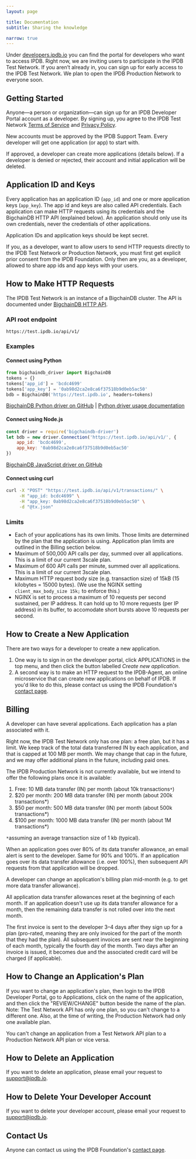 ```yaml
---
layout: page

title: Documentation
subtitle: Sharing the knowledge

narrow: true
---
```


Under [developers.ipdb.io](https://developers.ipdb.io) you can find the portal for developers who want to access IPDB. Right now, we are inviting users to participate in the IPDB Test Network. If you aren’t already in, you can sign up for early access to the IPDB Test Network. We plan to open the IPDB Production Network to everyone soon.

## Getting Started

Anyone—a person or organization—can sign up for an IPDB Developer Portal account as a developer. By signing up, you agree to the IPDB Test Network [Terms of Service](/terms/) and [Privacy Policy](/privacy/).

New accounts must be approved by the IPDB Support Team. Every developer will get one application (or app) to start with.

If approved, a developer can create more applications (details below). If a developer is denied or rejected, their account and initial application will be deleted.

## Application ID and Keys

Every application has an application ID (`app_id`) and one or more application keys (`app_key`). The app id and keys are also called API credentials. Each application can make HTTP requests using its credentials and the BigchainDB HTTP API (explained below). An application should only use its own credentials, never the credentials of other applications.

Application IDs and application keys should be kept secret.

If you, as a developer, want to allow users to send HTTP requests directly to the IPDB Test Network or Production Network, you must first get explicit prior consent from the IPDB Foundation. Only then are you, as a developer, allowed to share app ids and app keys with your users.

## How to Make HTTP Requests

The IPDB Test Network is an instance of a BigchainDB cluster. The API is documented under [BigchainDB HTTP API](https://docs.bigchaindb.com/projects/server/en/latest/drivers-clients/http-client-server-api.html).

### API root endpoint

```
https://test.ipdb.io/api/v1/
```

### Examples

#### Connect using Python

```python
from bigchaindb_driver import BigchainDB
tokens = {}
tokens['app_id'] = 'bcdc4699'
tokens['app_key'] = '0ab98d2ca2e8ca6f37518b9d0eb5ac50'
bdb = BigchainDB('https://test.ipdb.io', headers=tokens)
```
[BigchainDB Python driver on GitHub](https://github.com/bigchaindb/bigchaindb-driver) | [Python driver usage documentation](https://docs.bigchaindb.com/projects/py-driver/en/master/usage.html)

#### Connect using Node.js

```js
const driver = require('bigchaindb-driver')
let bdb = new driver.Connection('https://test.ipdb.io/api/v1/', {
    app_id: 'bcdc4699',
    app_key: '0ab98d2ca2e8ca6f37518b9d0eb5ac50'
})
```
[BigchainDB JavaScript driver on GitHub](https://github.com/bigchaindb/js-bigchaindb-driver)

#### Connect using curl

```bash
curl -X "POST" "https://test.ipdb.io/api/v1/transactions/" \
     -H "app_id: bcdc4699" \
     -H "app_key: 0ab98d2ca2e8ca6f37518b9d0eb5ac50" \
     -d "@tx.json"
```

### Limits

- Each of your applications has its own limits. Those limits are determined by the plan that the application is using. Application plan limits are outlined in the Billing section below.
- Maximum of 500,000 API calls per day, summed over all applications. This is a limit of our current 3scale plan.
- Maximum of 600 API calls per minute, summed over all applications. This is a limit of our current 3scale plan.
- Maximum HTTP request body size (e.g. transaction size) of 15kB (15 kilobytes = 15000 bytes). (We use the NGINX setting `client_max_body_size 15k;` to enforce this.)
- NGINX is set to process a maximum of 10 requests per second sustained, per IP address. It can hold up to 10 more requests (per IP address) in its buffer, to accomodate short bursts above 10 requests per second.

## How to Create a New Application

There are two ways for a developer to create a new application.

1. One way is to sign in on the developer portal, click APPLICATIONS in the top menu, and then click the button labelled *Create new application*.
2. A second way is to make an HTTP request to the IPDB-Agent, an online microservice that can create new applications on behalf of IPDB. If you'd like to do this, please contact us using the IPDB Foundation's [contact page](/contact/).

## Billing

A developer can have several applications. Each application has a plan associated with it.

Right now, the IPDB Test Network only has one plan: a free plan, but it has a limit. We keep track of the total data transferred IN by each application, and that is capped at 100 MB per month. We may change that cap in the future, and we may offer additional plans in the future, including paid ones.

The IPDB Production Network is not currently available, but we intend to offer the following plans once it is available:

1. Free: 10 MB data transfer (IN) per month (about 10k transactions`*`)
2. $20 per month: 200 MB data transfer (IN) per month (about 200k transactions*)
3. $50 per month: 500 MB data transfer (IN) per month (about 500k transactions*)
4. $100 per month: 1000 MB data transfer (IN) per month (about 1M transactions*)

`*`assuming an average transaction size of 1 kb (typical).

When an application goes over 80% of its data transfer allowance, an email alert is sent to the developer. Same for 90% and 100%. If an application goes over its data transfer allowance (i.e. over 100%), then subsequent API requests from that application will be dropped.

A developer can change an application's billing plan mid-month (e.g. to get more data transfer allowance).

All application data transfer allowances reset at the beginning of each month. If an application doesn't use up its data transfer allowance for a month, then the remaining data transfer is not rolled over into the next month.

The first invoice is sent to the developer 3–4 days after they sign up for a plan (pro-rated, meaning they are only invoiced for the part of the month that they had the plan). All subsequent invoices are sent near the beginning of each month, typically the fourth day of the month. Two days after an invoice is issued, it becomes due and the associated credit card will be charged (if applicable).

## How to Change an Application's Plan

If you want to change an application's plan, then login to the IPDB Developer Portal, go to Applications, click on the name of the application, and then click the "REVIEW/CHANGE" button beside the name of the plan. Note: The Test Network API has only one plan, so you can't change to a different one. Also, at the time of writing, the Production Network had only one available plan.

You can't change an application from a Test Network API plan to a Production Network API plan or vice versa.

## How to Delete an Application

If you want to delete an application, please email your request to support@ipdb.io.

## How to Delete Your Developer Account

If you want to delete your developer account, please email your request to [support@ipdb.io](mailto:support@ipdb.io).

## Contact Us

Anyone can contact us using the IPDB Foundation's [contact page](/contact/).
